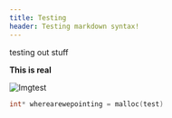 ```yaml
---
title: Testing
header: Testing markdown syntax!
---
```

testing out stuff

**This is real**

![Imgtest](https://upload.wikimedia.org/wikipedia/commons/thumb/2/21/Mandel_zoom_00_mandelbrot_set.jpg/240px-Mandel_zoom_00_mandelbrot_set.jpg)

```cpp
int* wherearewepointing = malloc(test)

```
